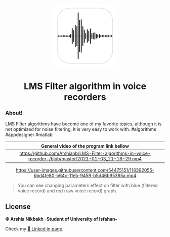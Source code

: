 
<p align="center">
  <a href="https://github.com/Arshianb/LMS-Filter-algorithms-in-voice-recorder-">
    <img src="/klipartz.png" alt="Logo" width="200" height="200">
  </a>
    <h1 align="center">LMS Filter algorithm in voice recorders</h1>
</p>

### About!
LMS Filter algorithms have become one of my favorite topics, although it is not optimized for noise filtering, it is very easy to work with.
#algorithms #appdesigner #matlab

<div align= "center"> 
  
|General video of the program link bellow |
|:-----------:|
| https://github.com/Arshianb/LMS-Filter-algorithms-in-voice-recorder-/blob/master/2021-01-03_21-16-29.mp4 |

https://user-images.githubusercontent.com/54475151/118392055-bbd4fe80-b64c-11eb-9459-b5d46b95365a.mp4

<div align= "left"> 
  
> You can see changing parameters effect on filter with blue (filtered voice record) and red (raw voice record) graph.

<div/>
<div/>

## License
**© Arshia Nikbakh -Student of University of Isfahan-**

Check my [:link: Linked in page](https://www.linkedin.com/in/arshia-nikbakht).

<div/>
